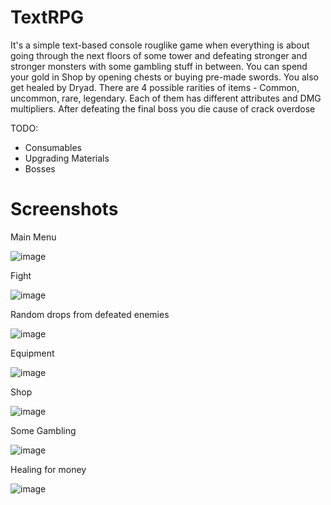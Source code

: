 # TextRPG

It's a simple text-based console rouglike game when everything is about going through the next floors of some tower and defeating stronger and stronger monsters with some gambling stuff in between. You can spend your gold in Shop by opening chests or buying pre-made swords. You also get healed by Dryad.
There are 4 possible rarities of items - Common, uncommon, rare, legendary.
Each of them has different attributes and DMG multipliers.
After defeating the final boss you die cause of crack overdose

TODO:
- Consumables
- Upgrading Materials
- Bosses

# Screenshots

Main Menu

![image](https://user-images.githubusercontent.com/58301845/209340076-b2f7749e-e172-4eb4-9a76-cf1c1bc9354c.png)


Fight

![image](https://user-images.githubusercontent.com/58301845/209340107-212a51fc-de3e-499b-93d3-892c6c70f4fe.png)


Random drops from defeated enemies

![image](https://user-images.githubusercontent.com/58301845/209340453-5fe840d9-548a-493e-8df8-8ab2e36ba4dd.png)


Equipment

![image](https://user-images.githubusercontent.com/58301845/209340257-f4e345f6-e1a4-48a2-8388-4ae5550795d6.png)


Shop

![image](https://user-images.githubusercontent.com/58301845/209340319-b8d0b0df-1b3c-4fdb-8c2e-7fd46557795b.png)


Some Gambling

![image](https://user-images.githubusercontent.com/58301845/209340359-933f9f06-ae2a-420e-9d5a-afb7f4f45c3a.png)


Healing for money

![image](https://user-images.githubusercontent.com/58301845/209340381-8b4cd5e7-3de6-4fb3-9c36-6752faa98a96.png)


